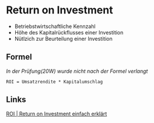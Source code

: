 # Return on Investment
- Betriebstwirtschaftliche Kennzahl
- Höhe des Kapitalrückflusses einer Investition
- Nütlzich zur Beurteilung einer Investition

## Formel
*In der Prüfung(20W) wurde nicht nach der Formel verlangt*  

    ROI = Umsatzrendite * Kapitalumschlag

## Links
[ROI | Return on Investment einfach erklärt](https://www.youtube.com/watch?v=HJ8E8wKm5RY)
